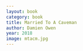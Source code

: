 ```yaml
---
layout: book
category: book
title: Married To A Caveman
author: Damien Owen
year: 2018
image: mtacm.jpg
---
```

